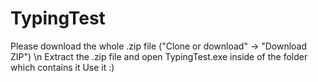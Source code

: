 # TypingTest
Please download the whole .zip file ("Clone or download" -> "Download ZIP") \n
Extract the .zip file and open TypingTest.exe inside of the folder which contains it
Use it :)
